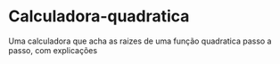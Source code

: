 # Calculadora-quadratica
Uma calculadora que acha as raizes de uma função quadratica passo a passo, com explicações
